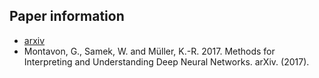 ## Paper information
- [arxiv](https://arxiv.org/abs/1706.07979v1)
- Montavon, G., Samek, W. and Müller, K.-R. 2017. Methods for Interpreting and Understanding Deep Neural Networks. arXiv. (2017).